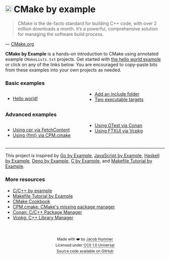 # <img src="/cmake-favicon.ico" style="display:inline; height: 0.8em;">&#8201;CMake by example

> CMake is the de-facto standard for building C++ code, with over 2 million
> downloads a month. It’s a powerful, comprehensive solution for managing the
> software build process.

&mdash; [CMake.org](https://cmake.org/)

<b>CMake by Example</b> is a hands-on introduction to CMake using annotated
example `CMakeLists.txt` projects. Get started with [the hello world example] or
click on any of the links below. You are encouraged to copy-paste bits from
these examples into your own projects as needed.

[the hello world example]: /hello-world/

### Basic examples

<div class="responsive-columns">

- [Hello world!](/hello-world/)
- [Add an include folder](/add-include-folder/)
- [Two executable targets](/two-executables/)

</div>

### Advanced examples

<div class="responsive-columns">

- [Using cpr via FetchContent](/cpr-fetchcontent/)
- [Using {fmt} via CPM.cmake](/fmt-cpm/)
- [Using GTest via Conan](/gtest-conan/)
- [Using FTXUI via Vcpkg](/ftxui-vcpkg/)

</div>

<hr style="margin-top: 2.3em;" />

This project is inspired by [Go by Example], [JavaScript by Example], [Haskell
by Example], [Deno by Example], [C by Example], and [Makefile Tutorial by
Example].

[Go by Example]: https://gobyexample.com/
[JavaScript by Example]: https://javascriptbyexample.com/
[Haskell by Example]: https://lotz84.github.io/haskellbyexample/
[Deno by Example]: https://examples.deno.land/
[C by Example]: https://www.cbyexample.com/
[Makefile Tutorial by Example]: https://makefiletutorial.com/

### More resources

- [C/C++ by example](https://www.cbyexample.com/)
- [Makefile Tutorial by Example](https://makefiletutorial.com/)
- [CMake Cookbook](https://github.com/dev-cafe/cmake-cookbook)
- [CPM.cmake: CMake's missing package manager](https://github.com/cpm-cmake/CPM.cmake)
- [Conan: C/C++ Package Manager](https://conan.io/)
- [Vcpkg: C++ Library Manager](https://vcpkg.io/en/index.html)

<br />

<footer id="footer">

<!-- prettier-ignore -->
Made with <span class="emoji-font">❤️</span> by [Jacob Hummer](https://jcbhmr.me/) \
Licensed under [CC0 1.0 Universal](https://github.com/jcbhmr/cmakebyexample.dev/blob/main/LICENSE) \
[Source code available on GitHub](https://github.com/jcbhmr/cmakebyexample.dev)

</footer>

<template>
<!-- For some reason it thinks this is a SFC. This is just a dummy. -->
</template>

<style>
@media (min-width: 600px) {
  .responsive-columns {
    column-count: 2;
  }
}

.emoji-font {
  font-family: system-ui, "Segoe UI", Roboto, Helvetica, Arial, sans-serif,
    "Apple Color Emoji", "Segoe UI Emoji", "Segoe UI Symbol";
}

.VPDoc {
  padding-bottom: 0 !important;
}
.aside + .content {
  padding-bottom: 1em !important;
}
.VPDocFooter {
  margin-top: 0 !important;
  display: flex;
  align-items: center;
  justify-content: center;
}
.prev-next {
  display: none !important;
}
#footer {
  padding-top: 0.66em;
  max-width: 800px;
  text-align: center;
  margin-inline: auto;
  font-size: smaller;
  line-height: 1.65;
  color: var(--vp-c-text-2);
}
#footer p {
  line-height: unset;
  margin-bottom: 0.3em;
}
#footer a {
  color: unset;
  text-decoration: none;
  border-bottom: 1px dashed currentColor;
}
</style>
